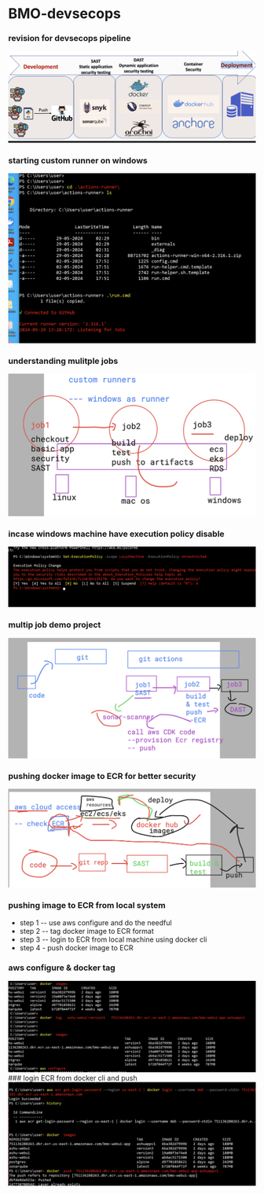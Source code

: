 # BMO-devsecops

### revision for devsecops pipeline 

<img src="pipe1.png">

### starting custom runner on windows 

<img src="cust1.png">


### understanding mulitple jobs 

<img src="multi.png">

### incase windows machine have execution policy disable 

<img src="exepol.png">

### multip job demo project

<img src="demo1.png">

### pushing docker image to ECR for better security 

<img src="ecr.png">

### pushing image to ECR from local system 

- step 1 -- use aws configure and do the needful
- step 2 -- tag docker image to ECR format
- step 3 -- login to ECR from local machine using docker cli 
- step 4 - push docker image to ECR 

### aws configure & docker tag 

<img src="awsd.png">
### login ECR from docker cli and push 

<img src="ecrpush.png">









